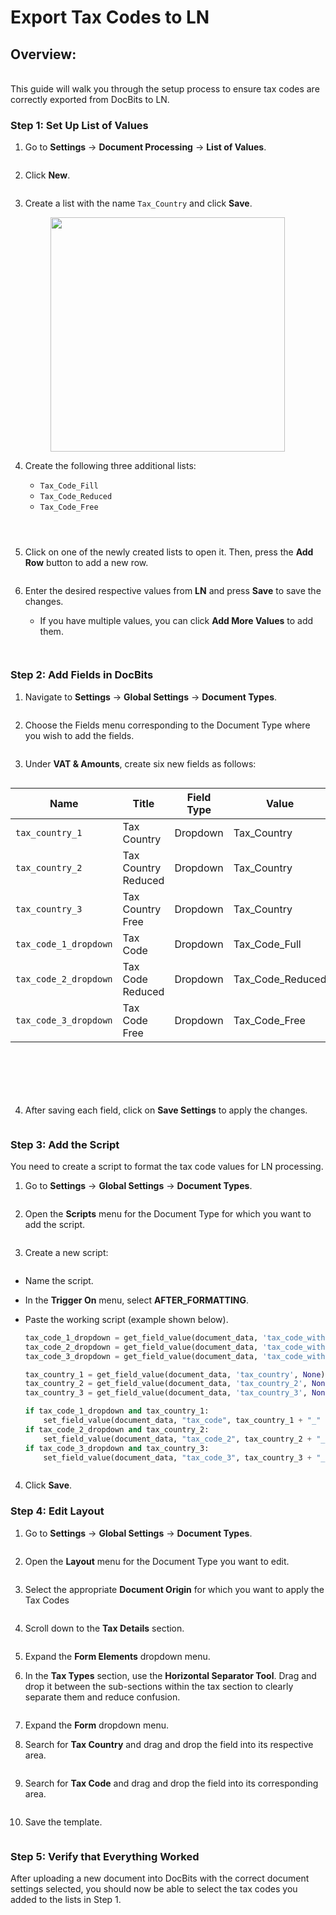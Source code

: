 # Export Tax Codes to LN

## **Overview:**

\
This guide will walk you through the setup process to ensure tax codes are correctly exported from DocBits to LN.



### **Step 1: Set Up List of Values**

1.  Go to **Settings** -> **Document Processing** -> **List of Values**.

    <figure><img src="../../../../.gitbook/assets/TaxCodes_1.png" alt=""><figcaption></figcaption></figure>
2.  Click **New**.



    <figure><img src="../../../../.gitbook/assets/TaxCodes_2.png" alt=""><figcaption></figcaption></figure>
3.  Create a list with the name `Tax_Country` and click **Save**.



    <figure><img src="../../../../.gitbook/assets/TaxCodes_3.png" alt="" width="375"><figcaption></figcaption></figure>
4.  Create the following three additional lists:

    * `Tax_Code_Fill`
    * `Tax_Code_Reduced`
    * `Tax_Code_Free`

    <div align="left"><figure><img src="../../../../.gitbook/assets/TaxCodes_28.png" alt=""><figcaption></figcaption></figure> <figure><img src="../../../../.gitbook/assets/TaxCodes_29.png" alt=""><figcaption></figcaption></figure> <figure><img src="../../../../.gitbook/assets/TaxCodes_30.png" alt=""><figcaption></figcaption></figure></div>
5.  Click on one of the newly created lists to open it. Then, press the **Add Row** button to add a new row.



    <figure><img src="../../../../.gitbook/assets/TaxCode_4.png" alt=""><figcaption></figcaption></figure>
6.  Enter the desired respective values from **LN** and press **Save** to save the changes.

    * If you have multiple values, you can click **Add More Values** to add them.

    <div align="left"><figure><img src="../../../../.gitbook/assets/TaxCodes_5.png" alt=""><figcaption></figcaption></figure> <figure><img src="../../../../.gitbook/assets/TaxCodes_27.png" alt=""><figcaption></figcaption></figure></div>

### **Step 2: Add Fields in DocBits**

1.  Navigate to **Settings** -> **Global Settings** -> **Document Types**.

    <figure><img src="../../../../.gitbook/assets/TaxCodes_6.png" alt=""><figcaption></figcaption></figure>
2.  Choose the Fields menu corresponding to the Document Type where you wish to add the fields.

    <figure><img src="../../../../.gitbook/assets/TaxCodes_7.png" alt=""><figcaption></figcaption></figure>
3. Under **VAT & Amounts**, create six new fields as follows:

<figure><img src="../../../../.gitbook/assets/TaxCodes_8.png" alt=""><figcaption></figcaption></figure>

| **Name**              | **Title**           | **Field Type** | **Value**          |
| --------------------- | ------------------- | -------------- | ------------------ |
| `tax_country_1`       | Tax Country         | Dropdown       | Tax\_Country       |
| `tax_country_2`       | Tax Country Reduced | Dropdown       | Tax\_Country       |
| `tax_country_3`       | Tax Country Free    | Dropdown       | Tax\_Country       |
| `tax_code_1_dropdown` | Tax Code            | Dropdown       | Tax\_Code\_Full    |
| `tax_code_2_dropdown` | Tax Code Reduced    | Dropdown       | Tax\_Code\_Reduced |
| `tax_code_3_dropdown` | Tax Code Free       | Dropdown       | Tax\_Code\_Free    |

<div align="left"><figure><img src="../../../../.gitbook/assets/TaxCodes_10.png" alt=""><figcaption></figcaption></figure> <figure><img src="../../../../.gitbook/assets/TaxCodes_11.png" alt=""><figcaption></figcaption></figure> <figure><img src="../../../../.gitbook/assets/TaxCodes_12.png" alt=""><figcaption></figcaption></figure></div>

<div align="left"><figure><img src="../../../../.gitbook/assets/TaxCodes_13.png" alt=""><figcaption></figcaption></figure> <figure><img src="../../../../.gitbook/assets/TaxCodes_14.png" alt=""><figcaption></figcaption></figure> <figure><img src="../../../../.gitbook/assets/TaxCodes_15.png" alt=""><figcaption></figcaption></figure></div>

4. After saving each field, click on **Save Settings** to apply the changes.

<figure><img src="../../../../.gitbook/assets/TaxCodes_20 (1).png" alt=""><figcaption></figcaption></figure>

### **Step 3: Add the Script**

You need to create a script to format the tax code values for LN processing.

1.  Go to **Settings** -> **Global Settings** -> **Document Types**.

    <figure><img src="../../../../.gitbook/assets/TaxCodes_6.png" alt=""><figcaption></figcaption></figure>
2.  Open the **Scripts** menu for the Document Type for which you want to add the script.

    <figure><img src="../../../../.gitbook/assets/TaxCodes_16.png" alt=""><figcaption></figcaption></figure>
3.  Create a new script:

    <figure><img src="../../../../.gitbook/assets/TaxCodes_17.png" alt=""><figcaption></figcaption></figure>

* Name the script.
* In the **Trigger On** menu, select **AFTER\_FORMATTING**.
*   Paste the working script (example shown below).

    ```python
    tax_code_1_dropdown = get_field_value(document_data, 'tax_code_without_country', None)
    tax_code_2_dropdown = get_field_value(document_data, 'tax_code_without_country_2', None)
    tax_code_3_dropdown = get_field_value(document_data, 'tax_code_without_country_3', None)

    tax_country_1 = get_field_value(document_data, 'tax_country', None)
    tax_country_2 = get_field_value(document_data, 'tax_country_2', None)
    tax_country_3 = get_field_value(document_data, 'tax_country_3', None)

    if tax_code_1_dropdown and tax_country_1:
        set_field_value(document_data, "tax_code", tax_country_1 + "_" + tax_code_1_dropdown)
    if tax_code_2_dropdown and tax_country_2:
        set_field_value(document_data, "tax_code_2", tax_country_2 + "_" + tax_code_2_dropdown)
    if tax_code_3_dropdown and tax_country_3:
        set_field_value(document_data, "tax_code_3", tax_country_3 + "_" + tax_code_3_dropdown)
    ```

<figure><img src="../../../../.gitbook/assets/TaxCodes_18.png" alt=""><figcaption></figcaption></figure>

4. Click **Save**.

### **Step 4: Edit Layout**

1.  Go to **Settings** -> **Global Settings** -> **Document Types**.

    <figure><img src="../../../../.gitbook/assets/TaxCodes_6.png" alt=""><figcaption></figcaption></figure>
2.  Open the **Layout** menu for the Document Type you want to edit.

    <figure><img src="../../../../.gitbook/assets/TaxCodes_19.png" alt=""><figcaption></figcaption></figure>
3.  Select the appropriate **Document Origin** for which you want to apply the Tax Codes

    <figure><img src="../../../../.gitbook/assets/TaxCodes_26.png" alt=""><figcaption></figcaption></figure>
4.  Scroll down to the **Tax Details** section.

    <figure><img src="../../../../.gitbook/assets/TaxCodes_21.png" alt=""><figcaption></figcaption></figure>
5. Expand the **Form Elements** dropdown menu.
6.  In the **Tax Types** section, use the **Horizontal Separator Tool**. Drag and drop it between the sub-sections within the tax section to clearly separate them and reduce confusion.

    <figure><img src="../../../../.gitbook/assets/TaxCodes_22.png" alt=""><figcaption></figcaption></figure>
7. Expand the **Form** dropdown menu.
8.  Search for **Tax Country** and drag and drop the field into its respective area.

    <figure><img src="../../../../.gitbook/assets/TaxCodes_23.png" alt=""><figcaption></figcaption></figure>
9.  Search for **Tax Code** and drag and drop the field into its corresponding area.

    <figure><img src="../../../../.gitbook/assets/TaxCodes_24.png" alt=""><figcaption></figcaption></figure>
10. Save the template.

    <figure><img src="../../../../.gitbook/assets/TaxCodes_25.png" alt=""><figcaption></figcaption></figure>

### Step 5: Verify that Everything Worked

After uploading a new document into DocBits with the correct document settings selected, you should now be able to select the tax codes you added to the lists in Step 1.

<figure><img src="../../../../.gitbook/assets/TaxCodes_31.png" alt=""><figcaption></figcaption></figure>
